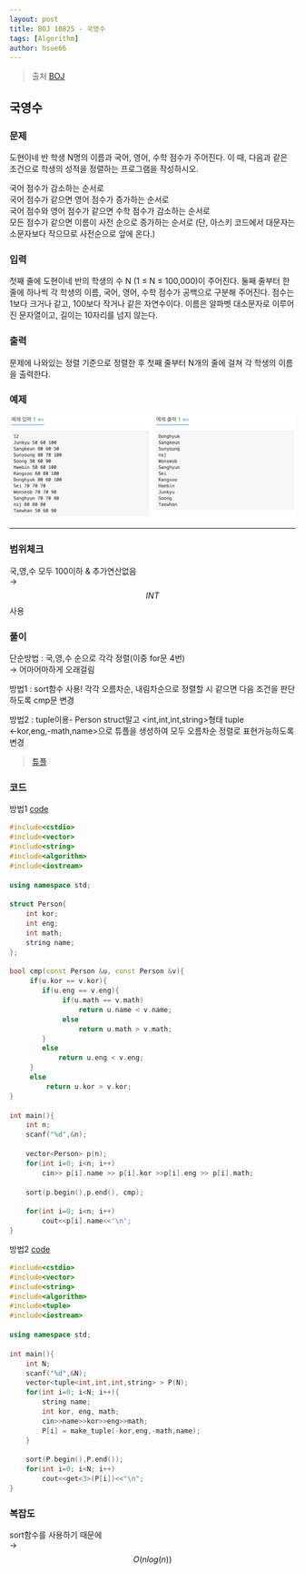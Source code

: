 ```yaml
---
layout: post
title: BOJ 10825 - 국영수
tags: [Algorithm]
author: hsue66 
---
```


> 출처 [BOJ](https://www.acmicpc.net/problem/10825)

국영수
--------------
### 문제
도현이네 반 학생 N명의 이름과 국어, 영어, 수학 점수가 주어진다. 이 때, 다음과 같은 조건으로 학생의 성적을 정렬하는 프로그램을 작성하시오.

국어 점수가 감소하는 순서로  
국어 점수가 같으면 영어 점수가 증가하는 순서로  
국어 점수와 영어 점수가 같으면 수학 점수가 감소하는 순서로  
모든 점수가 같으면 이름이 사전 순으로 증가하는 순서로 (단, 아스키 코드에서 대문자는 소문자보다 작으므로 사전순으로 앞에 온다.)  
### 입력
첫째 줄에 도현이네 반의 학생의 수 N (1 ≤ N ≤ 100,000)이 주어진다. 둘째 줄부터 한 줄에 하나씩 각 학생의 이름, 국어, 영어, 수학 점수가 공백으로 구분해 주어진다. 점수는 1보다 크거나 같고, 100보다 작거나 같은 자연수이다. 이름은 알파벳 대소문자로 이루어진 문자열이고, 길이는 10자리를 넘지 않는다.
### 출력
문제에 나와있는 정렬 기준으로 정렬한 후 첫째 줄부터 N개의 줄에 걸쳐 각 학생의 이름을 출력한다.
### 예제 
![문제](/assets/img/postimg/boj10825.png)

* * *
### 범위체크
국,영,수 모두 100이하 & 추가연산없음  
→ $$INT$$사용 
### 풀이
단순방법 : 국,영,수 순으로 각각 정렬(이중 for문 4번)  
→ 어마어마하게 오래걸림 

방법1 : sort함수 사용!
각각 오름차순, 내림차순으로 정렬할 시 같으면 다음 조건을 판단하도록 cmp문 변경  

방법2 : tuple이용- Person struct말고 <int,int,int,string>형태 tuple  
<-kor,eng,-math,name>으로 튜플을 생성하여 모두 오름차순 정렬로 표현가능하도록 변경 
> [튜플](ttp://www.cplusplus.com/reference/tuple/tuple/)

### 코드
방법1 [code](https://github.com/Hsue66/Algo/blob/master/BOJ/10825.cpp)
```cpp
#include<cstdio>
#include<vector>
#include<string>
#include<algorithm>
#include<iostream>

using namespace std;

struct Person{
	int kor;
	int eng;
	int math;
	string name;
};

bool cmp(const Person &u, const Person &v){
	 if(u.kor == v.kor){
		if(u.eng == v.eng){
			 if(u.math == v.math)
				 return u.name < v.name;
			 else
				 return u.math > v.math;
		}
		else
			return u.eng < v.eng;
	 }
	 else
		 return u.kor > v.kor;
}

int main(){
	int n;
	scanf("%d",&n);

	vector<Person> p(n);
	for(int i=0; i<n; i++)
		cin>> p[i].name >> p[i].kor >>p[i].eng >> p[i].math;

	sort(p.begin(),p.end(), cmp);

	for(int i=0; i<n; i++)
		cout<<p[i].name<<'\n';
}

```

방법2 [code](https://github.com/Hsue66/Algo/blob/master/BOJ/n10825.cpp)
```cpp
#include<cstdio>
#include<vector>
#include<string>
#include<algorithm>
#include<tuple>
#include<iostream>

using namespace std;

int main(){
	int N;
	scanf("%d",&N);
	vector<tuple<int,int,int,string> > P(N);
	for(int i=0; i<N; i++){
		string name;
		int kor, eng, math;
		cin>>name>>kor>>eng>>math;
		P[i] = make_tuple(-kor,eng,-math,name);
	}

	sort(P.begin(),P.end());
	for(int i=0; i<N; i++)
		cout<<get<3>(P[i])<<"\n";
}
```

### 복잡도
sort함수를 사용하기 때문에  
→ $$O(nlog(n))$$ 

